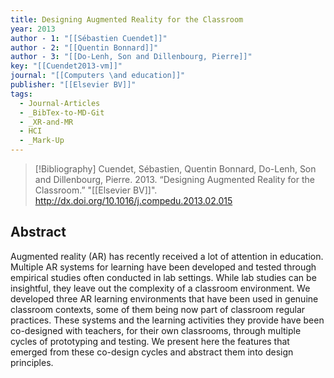 ```yaml
---
title: Designing Augmented Reality for the Classroom
year: 2013
author - 1: "[[Sébastien Cuendet]]"
author - 2: "[[Quentin Bonnard]]"
author - 3: "[[Do-Lenh, Son and Dillenbourg, Pierre]]"
key: "[[Cuendet2013-vm]]"
journal: "[[Computers \and education]]"
publisher: "[[Elsevier BV]]"
tags:
  - Journal-Articles
  - _BibTex-to-MD-Git
  - _XR-and-MR
  - HCI
  - _Mark-Up
---
```


> [!Bibliography]
> Cuendet, Sébastien, Quentin Bonnard, Do-Lenh, Son and Dillenbourg, Pierre. 2013. “Designing Augmented Reality for the Classroom.” "[[Elsevier BV]]". http://dx.doi.org/10.1016/j.compedu.2013.02.015

## Abstract
Augmented reality (AR) has recently received a lot of attention in education. Multiple AR systems for learning have been developed and tested through empirical studies often conducted in lab settings. While lab studies can be insightful, they leave out the complexity of a classroom environment. We developed three AR learning environments that have been used in genuine classroom contexts, some of them being now part of classroom regular practices. These systems and the learning activities they provide have been co-designed with teachers, for their own classrooms, through multiple cycles of prototyping and testing. We present here the features that emerged from these co-design cycles and abstract them into design principles.